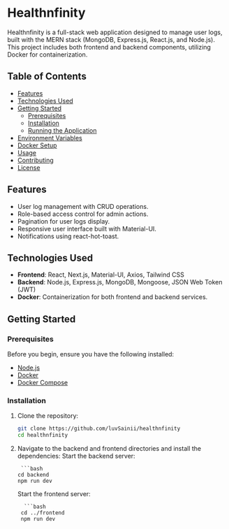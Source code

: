 # Healthnfinity

Healthnfinity is a full-stack web application designed to manage user logs, built with the MERN stack (MongoDB, Express.js, React.js, and Node.js). This project includes both frontend and backend components, utilizing Docker for containerization.

## Table of Contents

- [Features](#features)
- [Technologies Used](#technologies-used)
- [Getting Started](#getting-started)
  - [Prerequisites](#prerequisites)
  - [Installation](#installation)
  - [Running the Application](#running-the-application)
- [Environment Variables](#environment-variables)
- [Docker Setup](#docker-setup)
- [Usage](#usage)
- [Contributing](#contributing)
- [License](#license)

## Features

- User log management with CRUD operations.
- Role-based access control for admin actions.
- Pagination for user logs display.
- Responsive user interface built with Material-UI.
- Notifications using react-hot-toast.

## Technologies Used

- **Frontend**: React, Next.js, Material-UI, Axios, Tailwind CSS
- **Backend**: Node.js, Express.js, MongoDB, Mongoose, JSON Web Token (JWT)
- **Docker**: Containerization for both frontend and backend services.

## Getting Started

### Prerequisites

Before you begin, ensure you have the following installed:

- [Node.js](https://nodejs.org/)
- [Docker](https://www.docker.com/)
- [Docker Compose](https://docs.docker.com/compose/)

### Installation

1. Clone the repository:

   ```bash
   git clone https://github.com/luvSainii/healthnfinity
   cd healthnfinity
2. Navigate to the backend and frontend directories and install the dependencies:
     Start the backend server:

        ```bash
       cd backend
       npm run dev

      Start the frontend server:

         ```bash
        cd ../frontend
        npm run dev
